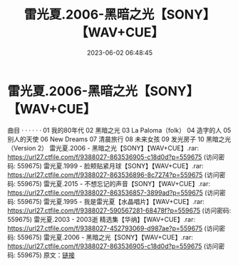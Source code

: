 ﻿---
title: 雷光夏.2006-黑暗之光【SONY】【WAV+CUE】
date: 2023-06-02 06:48:45
categories: WAV车载音乐、镜像
tags: 华语中文
---
# 雷光夏.2006-黑暗之光【SONY】【WAV+CUE】

曲目
· · · · · ·
01 我的80年代
02 黑暗之光
03 La Paloma（folk）
04 造字的人
05 别人的天使
06 New Dreams
07 清晨旅行
08 未来女孩
09 发光房子
10 黑暗之光（Version 2）
雷光夏.2006 - 黑暗之光【SONY】【WAV+CUE】.rar: https://url27.ctfile.com/f/9388027-863536905-c18d0d?p=559675
(访问密码: 559675)
雷光夏.1999 - 脸颊贴紧月球【SONY】【WAV+CUE】.rar: https://url27.ctfile.com/f/9388027-863536896-8c7274?p=559675
(访问密码: 559675)
雷光夏.2015 - 不想忘记的声音【SONY】【WAV+CUE】.rar: https://url27.ctfile.com/f/9388027-863536857-3899ad?p=559675
(访问密码: 559675)
雷光夏.1995 - 我是雷光夏【水晶唱片】【WAV+CUE】.rar: https://url27.ctfile.com/f/9388027-590567281-68478f?p=559675
(访问密码: 559675)
雷光夏.2003 - 2003逝 精选集【华纳】【WAV+CUE】.rar: https://url27.ctfile.com/f/9388027-452793069-d987ae?p=559675
(访问密码: 559675)
雷光夏.2006 - 黑暗之光【SONY】【WAV+CUE】.rar: https://url27.ctfile.com/f/9388027-863536905-c18d0d?p=559675
(访问密码: 559675)
原文：[链接](https://blog.sina.com.cn/s/blog_1647c7e7601031257.html)